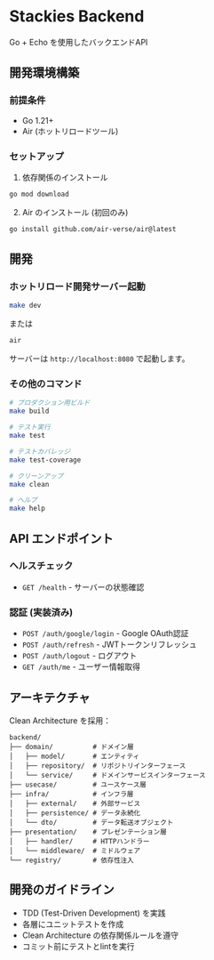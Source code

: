 # Stackies Backend

Go + Echo を使用したバックエンドAPI

## 開発環境構築

### 前提条件
- Go 1.21+
- Air (ホットリロードツール)

### セットアップ

1. 依存関係のインストール
```bash
go mod download
```

2. Air のインストール (初回のみ)
```bash
go install github.com/air-verse/air@latest
```

## 開発

### ホットリロード開発サーバー起動
```bash
make dev
```
または
```bash
air
```

サーバーは `http://localhost:8080` で起動します。

### その他のコマンド

```bash
# プロダクション用ビルド
make build

# テスト実行
make test

# テストカバレッジ
make test-coverage

# クリーンアップ
make clean

# ヘルプ
make help
```

## API エンドポイント

### ヘルスチェック
- `GET /health` - サーバーの状態確認

### 認証 (実装済み)
- `POST /auth/google/login` - Google OAuth認証
- `POST /auth/refresh` - JWTトークンリフレッシュ
- `POST /auth/logout` - ログアウト
- `GET /auth/me` - ユーザー情報取得

## アーキテクチャ

Clean Architecture を採用：

```
backend/
├── domain/          # ドメイン層
│   ├── model/       # エンティティ
│   ├── repository/  # リポジトリインターフェース
│   └── service/     # ドメインサービスインターフェース
├── usecase/         # ユースケース層
├── infra/           # インフラ層
│   ├── external/    # 外部サービス
│   ├── persistence/ # データ永続化
│   └── dto/         # データ転送オブジェクト
├── presentation/    # プレゼンテーション層
│   ├── handler/     # HTTPハンドラー
│   └── middleware/  # ミドルウェア
└── registry/        # 依存性注入
```

## 開発のガイドライン

- TDD (Test-Driven Development) を実践
- 各層にユニットテストを作成
- Clean Architecture の依存関係ルールを遵守
- コミット前にテストとlintを実行